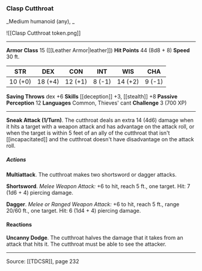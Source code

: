 ### Clasp Cutthroat
_Medium humanoid (any), _

![[Clasp Cutthroat token.png]]




---

**Armor Class** 15 ([[Leather Armor|leather]])
**Hit Points** 44 (8d8 + 8)
**Speed** 30 ft.

| STR     | DEX     | CON     | INT     | WIS     | CHA     |
|---------|---------|---------|---------|---------|---------|
| 10 (+0) | 18 (+4) | 12 (+1) | 8 (-1) | 14 (+2) | 9 (-1) |

**Saving Throws** dex +6
**Skills** [[deception]] +3, [[stealth]] +8
**Passive Perception** 12
**Languages** Common, Thieves' cant
**Challenge** 3 (700 XP)

---

**Sneak Attack (1/Turn)**. The cutthroat deals an extra 14 (4d6) damage when it hits a target with a weapon attack and has advantage on the attack roll, or when the target is within 5 feet of an ally of the cutthroat that isn't [[incapacitated]] and the cutthroat doesn't have disadvantage on the attack roll.

##### Actions
**Multiattack**. The cutthroat makes two shortsword or dagger attacks.

**Shortsword**. _Melee Weapon Attack:_ +6 to hit, reach 5 ft., one target. Hit: 7 (1d6 + 4) piercing damage.

**Dagger**. _Melee or Ranged Weapon Attack:_ +6 to hit, reach 5 ft., range 20/60 ft., one target. Hit: 6 (1d4 + 4) piercing damage.

#### Reactions
**Uncanny Dodge**. The cutthroat halves the damage that it takes from an attack that hits it. The cutthroat must be able to see the attacker.


---

Source: [[TDCSR]], page 232